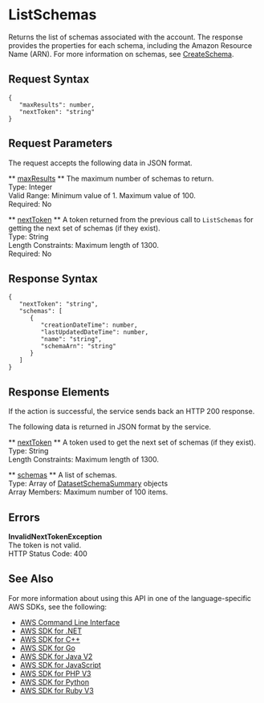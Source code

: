 # ListSchemas<a name="API_ListSchemas"></a>

Returns the list of schemas associated with the account\. The response provides the properties for each schema, including the Amazon Resource Name \(ARN\)\. For more information on schemas, see [CreateSchema](API_CreateSchema.md)\.

## Request Syntax<a name="API_ListSchemas_RequestSyntax"></a>

```
{
   "maxResults": number,
   "nextToken": "string"
}
```

## Request Parameters<a name="API_ListSchemas_RequestParameters"></a>

The request accepts the following data in JSON format\.

 ** [maxResults](#API_ListSchemas_RequestSyntax) **   <a name="personalize-ListSchemas-request-maxResults"></a>
The maximum number of schemas to return\.  
Type: Integer  
Valid Range: Minimum value of 1\. Maximum value of 100\.  
Required: No

 ** [nextToken](#API_ListSchemas_RequestSyntax) **   <a name="personalize-ListSchemas-request-nextToken"></a>
A token returned from the previous call to `ListSchemas` for getting the next set of schemas \(if they exist\)\.  
Type: String  
Length Constraints: Maximum length of 1300\.  
Required: No

## Response Syntax<a name="API_ListSchemas_ResponseSyntax"></a>

```
{
   "nextToken": "string",
   "schemas": [ 
      { 
         "creationDateTime": number,
         "lastUpdatedDateTime": number,
         "name": "string",
         "schemaArn": "string"
      }
   ]
}
```

## Response Elements<a name="API_ListSchemas_ResponseElements"></a>

If the action is successful, the service sends back an HTTP 200 response\.

The following data is returned in JSON format by the service\.

 ** [nextToken](#API_ListSchemas_ResponseSyntax) **   <a name="personalize-ListSchemas-response-nextToken"></a>
A token used to get the next set of schemas \(if they exist\)\.  
Type: String  
Length Constraints: Maximum length of 1300\.

 ** [schemas](#API_ListSchemas_ResponseSyntax) **   <a name="personalize-ListSchemas-response-schemas"></a>
A list of schemas\.  
Type: Array of [DatasetSchemaSummary](API_DatasetSchemaSummary.md) objects  
Array Members: Maximum number of 100 items\.

## Errors<a name="API_ListSchemas_Errors"></a>

 **InvalidNextTokenException**   
The token is not valid\.  
HTTP Status Code: 400

## See Also<a name="API_ListSchemas_SeeAlso"></a>

For more information about using this API in one of the language\-specific AWS SDKs, see the following:
+  [ AWS Command Line Interface](https://docs.aws.amazon.com/goto/aws-cli/personalize-2018-05-22/ListSchemas) 
+  [ AWS SDK for \.NET](https://docs.aws.amazon.com/goto/DotNetSDKV3/personalize-2018-05-22/ListSchemas) 
+  [ AWS SDK for C\+\+](https://docs.aws.amazon.com/goto/SdkForCpp/personalize-2018-05-22/ListSchemas) 
+  [ AWS SDK for Go](https://docs.aws.amazon.com/goto/SdkForGoV1/personalize-2018-05-22/ListSchemas) 
+  [ AWS SDK for Java V2](https://docs.aws.amazon.com/goto/SdkForJavaV2/personalize-2018-05-22/ListSchemas) 
+  [ AWS SDK for JavaScript](https://docs.aws.amazon.com/goto/AWSJavaScriptSDK/personalize-2018-05-22/ListSchemas) 
+  [ AWS SDK for PHP V3](https://docs.aws.amazon.com/goto/SdkForPHPV3/personalize-2018-05-22/ListSchemas) 
+  [ AWS SDK for Python](https://docs.aws.amazon.com/goto/boto3/personalize-2018-05-22/ListSchemas) 
+  [ AWS SDK for Ruby V3](https://docs.aws.amazon.com/goto/SdkForRubyV3/personalize-2018-05-22/ListSchemas) 